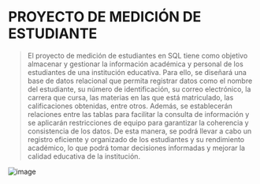 # PROYECTO DE MEDICIÓN DE ESTUDIANTE

>El proyecto de medición de estudiantes en SQL tiene como objetivo almacenar y gestionar la información académica y personal de los estudiantes de una institución educativa. Para ello, se diseñará una base de datos relacional que permita registrar datos como el nombre del estudiante, su número de identificación, su correo electrónico, la carrera que cursa, las materias en las que está matriculado, las calificaciones obtenidas, entre otros. Además, se establecerán relaciones entre las tablas para facilitar la consulta de información y se aplicarán restricciones de equipo para garantizar la coherencia y consistencia de los datos. De esta manera, se podrá llevar a cabo un registro eficiente y organizado de los estudiantes y su rendimiento académico, lo que podrá tomar decisiones informadas y mejorar la calidad educativa de la institución.

![image](https://user-images.githubusercontent.com/72534486/223315608-2e44ba67-ae22-4d9f-ab68-4e796dc0253f.png)
